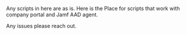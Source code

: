 Any scripts in here are as is. 
Here is the Place for scripts that work with company portal and Jamf AAD agent. 

Any issues please reach out. 
